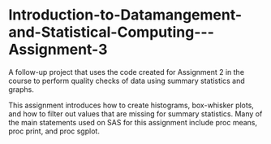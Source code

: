 # Introduction-to-Datamangement-and-Statistical-Computing---Assignment-3
A follow-up project that uses the code created for Assignment 2 in the course to perform quality checks of data using summary statistics and graphs.

This assignment introduces how to create histograms, box-whisker plots, and how to filter out values that are missing for summary statistics. Many of the main statements used on SAS for this assignment include proc means, proc print, and proc sgplot.  
